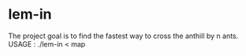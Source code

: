 # lem-in
The project goal is to find the fastest way to cross the anthill by n ants.
USAGE :
./lem-in < map